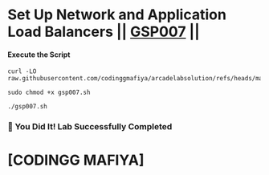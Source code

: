 # Set Up Network and Application Load Balancers || [GSP007](https://www.cloudskillsboost.google/focuses/12007?parent=catalog) ||

#### Execute the Script  

```
curl -LO raw.githubusercontent.com/codinggmafiya/arcadelabsolution/refs/heads/main/Set%20Up%20Network%20and%20Application%20Load%20Balancers/gsp007.sh

sudo chmod +x gsp007.sh

./gsp007.sh
```

### 🎉 You Did It! Lab Successfully Completed

# [CODINGG MAFIYA]
